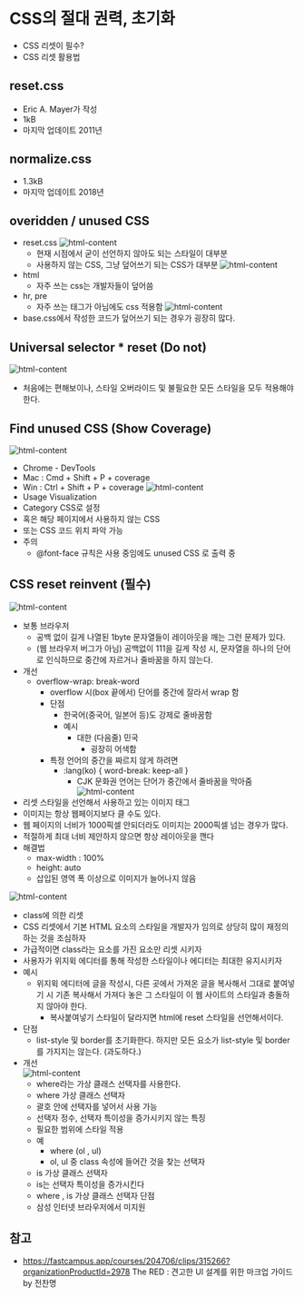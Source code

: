 # CSS의 절대 권력, 초기화
 - CSS 리셋이 필수?
 - CSS 리셋 활용법

## reset.css
 - Eric A. Mayer가 작성
 - 1kB
 - 마지막 업데이트 2011년 

## normalize.css 
 - 1.3kB
 - 마지막 업데이트 2018년

## overidden / unused CSS
 - reset.css
![html-content](./imgs/8.png)
   - 현재 시점에서 굳이 선언하지 않아도 되는 스타일이 대부분
   - 사용하지 않는 CSS, 그냥 덮어쓰기 되는 CSS가 대부분
![html-content](./imgs/9.png)
  - html
    - 자주 쓰는 css는 개발자들이 덮어씀 
  - hr, pre
    - 자주 쓰는 태그가 아님에도 css 적용함
![html-content](./imgs/10.png)
 - base.css에서 작성한 코드가 덮어쓰기 되는 경우가 굉장히 많다.

## Universal selector * reset (Do not)
![html-content](./imgs/11.png)
 - 처음에는 편해보이나, 스타일 오버라이드 및 불필요한 모든 스타일을 모두 적용해야 한다.

## Find unused CSS (Show Coverage)
![html-content](./imgs/13.png)
 - Chrome - DevTools
 - Mac : Cmd + Shift + P + coverage
 - Win : Ctrl + Shift + P + coverage
![html-content](./imgs/14.png)
 - Usage Visualization
 - Category CSS로 설정
 - 혹은 해당 페이지에서 사용하지 않는 CSS 
 - 또는 CSS 코드 위치 파악 가능
 - 주의
   - @font-face 규칙은 사용 중임에도 unused CSS 로 출력 중

## CSS reset reinvent (필수)
![html-content](./imgs/15.png)
   - 보통 브라우저
     - 공백 없이 길게 나열된 1byte 문자열들이 레이아웃을 깨는 그런 문제가 있다.
     - (웹 브라우저 버그가 아님) 공백없이 111을 길게 작성 시, 문자열을 하나의 단어로 인식하므로 중간에 자르거나 줄바꿈을 하지 않는다.
   - 개선
     - overflow-wrap: break-word    
        - overflow 시(box 끝에서) 단어를 중간에 잘라서 wrap 함
        - 단점
          - 한국어(중국어, 일본어 등)도 강제로 줄바꿈함
          - 예시
            - 대한 (다음줄) 민국 
              - 굉장히 어색함
         - 특정 언어의 중간을 짜르지 않게 하려면
           - :lang(ko) { word-break: keep-all }  
             - CJK 문화권 언어는 단어가  중간에서 줄바꿈을 막아줌
![html-content](./imgs/16.png)
 - 리셋 스타일을 선언해서 사용하고 있는 이미지 태그
 - 이미지는 항상 웹페이지보다 클 수도 있다.
 - 웹 페이지의 너비가 1000픽셀 안되더라도 이미지는 2000픽셀 넘는 경우가 많다.
 - 적절하게 최대 너비 제안하지 않으면 항상 레이아웃을 깬다
 - 해결법
   - max-width : 100% 
   - height: auto
   - 삽입된 영역 폭 이상으로 이미지가 늘어나지 않음

![html-content](./imgs/17.png)
 - class에 의한 리셋
 - CSS 리셋에서 기본 HTML 요소의 스타일을 개발자가 임의로 상당히 많이 재정의하는 것을 조심하자
 - 가급적이면 class라는 요소를 가진 요소만 리셋 시키자
 - 사용자가 위지윅 에디터를 통해 작성한 스타일이나 에디터는 최대한 유지시키자
 - 예시
   -  위지윅 에디터에 글을 작성시, 다른 곳에서 가져온 글을 복사해서 그대로 붙여넣기 시 기존 복사해서 가져다 놓은 그 스타일이 이 웹 사이트의 스타일과 충돌하지 않아야 한다. 
      -  복사붙여넣기 스타일이 달라지면 html에 reset 스타일을 선언해서이다.
 - 단점
   - list-style 및 border를 초기화한다. 하지만 모든 요소가 list-style 및 border를 가지지는 않는다. (과도하다.)
 - 개선  
    ![html-content](./imgs/18.png)
    - where라는 가상 클래스 선택자를 사용한다.
    - where 가상 클래스 선택자
    - 괄호 안에 선택자를 넣어서 사용 가능 
    - 선택자 정수, 선택자 특이성을 증가시키지 않는 특징
    - 필요한 범위에 스타일 적용  
    - 예
        - where (ol , ul)
        - ol, ul 중 class 속성에 들어간 것을 찾는 선택자
    - is 가상 클래스 선택자
    - is는 선택자 특이성을 증가시킨다
    - where , is 가상 클래스 선택자 단점
    -  삼성 인터넷 브라우저에서 미지원

## 참고 
 - https://fastcampus.app/courses/204706/clips/315266?organizationProductId=2978 The RED : 견고한 UI 설계를 위한 마크업 가이드 by 전찬명 